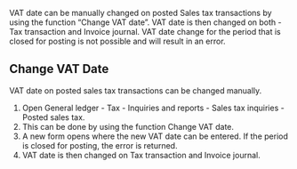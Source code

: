 

VAT date can be manually changed on posted Sales tax transactions by using the function “Change VAT date”. VAT date is then changed on both - Tax transaction and Invoice journal. VAT date change for the period that is closed for posting is not possible and will result in an error.

## Change VAT Date

VAT date on posted sales tax transactions can be changed manually.

1. Open General ledger - Tax - Inquiries and reports - Sales tax inquiries - Posted sales tax. 
2. This can be done by using the function Change VAT date. 
3. A new form opens where the new VAT date can be entered. If the period is closed for posting, the error is returned. 
4. VAT date is then changed on Tax transaction and Invoice journal.